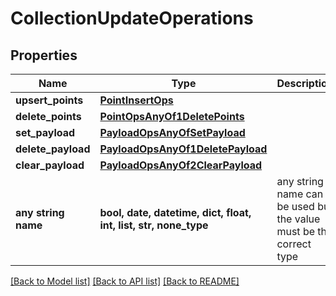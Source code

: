 # CollectionUpdateOperations

## Properties
Name | Type | Description | Notes
------------ | ------------- | ------------- | -------------
**upsert_points** | [**PointInsertOps**](PointInsertOps.md) |  | [optional] 
**delete_points** | [**PointOpsAnyOf1DeletePoints**](PointOpsAnyOf1DeletePoints.md) |  | [optional] 
**set_payload** | [**PayloadOpsAnyOfSetPayload**](PayloadOpsAnyOfSetPayload.md) |  | [optional] 
**delete_payload** | [**PayloadOpsAnyOf1DeletePayload**](PayloadOpsAnyOf1DeletePayload.md) |  | [optional] 
**clear_payload** | [**PayloadOpsAnyOf2ClearPayload**](PayloadOpsAnyOf2ClearPayload.md) |  | [optional] 
**any string name** | **bool, date, datetime, dict, float, int, list, str, none_type** | any string name can be used but the value must be the correct type | [optional]

[[Back to Model list]](../README.md#documentation-for-models) [[Back to API list]](../README.md#documentation-for-api-endpoints) [[Back to README]](../README.md)


